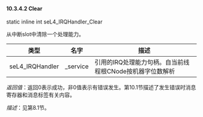 #### 10.3.4.2  Clear

static inline int seL4_IRQHandler_Clear

从中断slot中清除一个处理能力。

类型 | 名字 | 描述
--- | --- | ---
seL4_IRQHandler | _service | 引用的IRQ处理能力句柄。自当前线程根CNode按机器字位数解析

*返回值*：返回0表示成功，非0值表示有错误发生。第10.1节描述了发生错误时消息寄存器和消息标签有关内容。

*描述*：见第8.1节。
